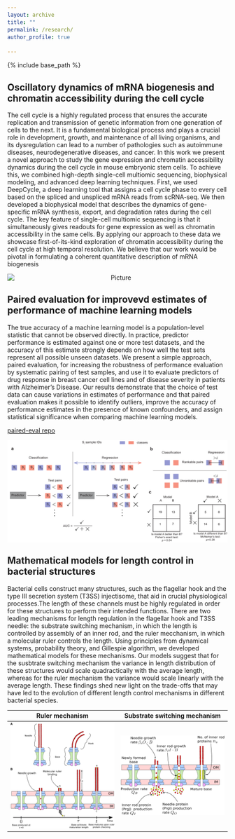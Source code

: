 ```yaml
---
layout: archive
title: ""
permalink: /research/
author_profile: true

---
```


{% include base_path %}
## Oscillatory dynamics of mRNA biogenesis and chromatin accessibility during the cell cycle
The cell cycle is a highly regulated process that ensures the accurate replication and transmission of genetic information from one generation of cells to the next. It is a fundamental biological process and plays a crucial role in development, growth, and maintenance of all living organisms, and its dysregulation can lead to a number of pathologies such as autoimmune diseases, neurodegenerative diseases, and cancer. In this work we present a novel approach to study the gene expression and chromatin accessibility dynamics during the cell cycle in mouse embryonic stem cells. To achieve this, we combined high-depth single-cell multiomic sequencing, biophysical modeling, and advanced deep learning techniques. First, we used DeepCycle, a deep learning tool that assigns a cell cycle phase to every cell based on the spliced and unspliced mRNA reads from scRNA-seq. We then developed a biophysical model that describes the dynamics of gene-specific mRNA synthesis, export, and degradation rates during the cell cycle. The key feature of single-cell multiomic sequencing is that it simultaneously gives readouts for gene expression as well as chromatin accessibility in the same cells. By applying our approach to these data we showcase first-of-its-kind exploration of chromatin accessibility during the cell cycle at high temporal resolution. We believe that our work would be pivotal in formulating a coherent quantitative description of mRNA biogenesis
<p align="center">
<img src="/files/fig0C_schematic_github.png" 
        alt="Picture" 
        width="800" 
        style="display: block; margin: 0 auto" />
</p>

## Paired evaluation for improvevd estimates of performance of machine learning models

The true accuracy of a machine learning model is a population-level statistic that cannot be observed directly. In practice, predictor performance is estimated against one or more test datasets, and the accuracy of this estimate strongly depends on how well the test sets represent all possible unseen datasets. We present a simple approach, paired evaluation, for increasing the robustness of performance evaluation by systematic pairing of test samples, and use it to evaluate predictors of drug response in breast cancer cell lines and of disease severity in patients with Alzheimer’s Disease. Our results demonstrate that the choice of test data can cause variations in estimates of performance and that paired evaluation makes it possible to identify outliers, improve the accuracy of performance estimates in the presence of known confounders, and assign statistical significance when comparing machine learning models.

[paired-eval repo](https://github.com/labsyspharm/paired-eval)
<p align="center">
<img src="/files/lpocv_schematic.png" 
        alt="Picture" 
        width="800" 
        style="display: block; margin: 0 auto" />
</p>

## Mathematical models for length control in bacterial structures

Bacterial cells construct many structures, such as the flagellar hook and the type III secretion system (T3SS) injectisome, that aid in crucial physiological processes.The length of these channels must be highly regulated in order for these structures to perform their intended functions. There are two leading mechanisms for length regulation in the flagellar hook and T3SS needle: the substrate switching mechanism, in which the length is controlled by assembly of an inner rod, and the ruler mecchanism, in which a molecular ruler controls the length. Using principles from dynamical systems, probability theory, and Gillespie algorithm, we developed mathematical models for these mechanisms. Our models suggest that for the susbtrate switching mechanism the variance in length distribution of these structures would scale quadractically with the average length, whereas for the ruler mechanism the variance would scale linearly with the average length. These findings shed new light on the trade-offs that may have led to the evolution of different length control mechanisms in different bacterial species.

| Ruler mechanism | Substrate switching mechanism |
| :-----------------------------------------------------: | :---------------------------------------------: |
| <img src="/files/ruler_model.jpg" width="500"/> | <img src="/files/substrate_switching.png" width="500"/> |


